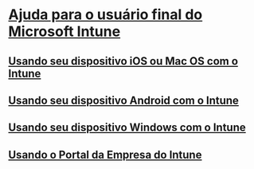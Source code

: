 # [Ajuda para o usuário final do Microsoft Intune]()
## [Usando seu dispositivo iOS ou Mac OS com o Intune](using-your-ios-or-mac-os-x-device-with-intune.md)
## [Usando seu dispositivo Android com o Intune](using-your-android-device-with-intune.md)
## [Usando seu dispositivo Windows com o Intune](using-your-windows-device-with-intune.md)
## [Usando o Portal da Empresa do Intune](using-the-intune-company-portal-website.md)


<!--HONumber=Jun16_HO4-->


